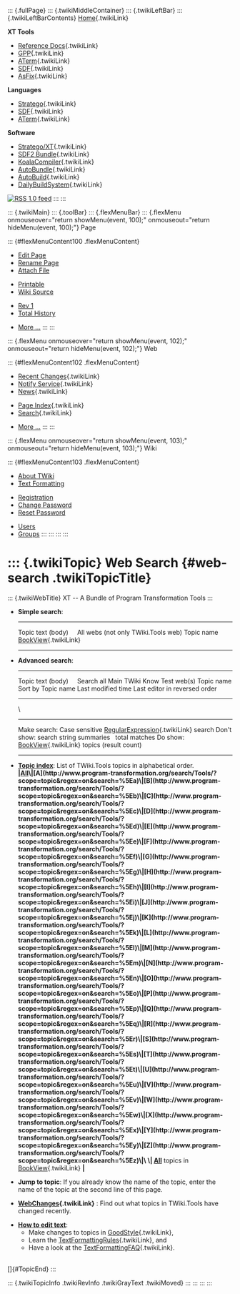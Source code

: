 ::: {.fullPage}
::: {.twikiMiddleContainer}
::: {.twikiLeftBar}
::: {.twikiLeftBarContents}
[Home](WebHome){.twikiLink}

**XT Tools**

-   [Reference Docs](ToolReference){.twikiLink}
-   [GPP](GenericPrettyPrinter){.twikiLink}
-   [ATerm](ATermTools){.twikiLink}
-   [SDF](SdfTools){.twikiLink}
-   [AsFix](AsFixTools){.twikiLink}

**Languages**

-   [Stratego](../Stratego/WebHome){.twikiLink}
-   [SDF](../Sdf/WebHome){.twikiLink}
-   [ATerm](ATermFormat){.twikiLink}

**Software**

-   [Stratego/XT](../Stratego/StrategoDownload){.twikiLink}
-   [SDF2 Bundle](../Sdf/SdfBundle){.twikiLink}
-   [KoalaCompiler](KoalaCompiler){.twikiLink}
-   [AutoBundle](AutoBundle){.twikiLink}
-   [AutoBuild](AutoBuild){.twikiLink}
-   [DailyBuildSystem](DailyBuildSystem){.twikiLink}

[![](http://www.program-transformation.org/twiki/pub/rss.gif "RSS 1.0 feed")](http://www.program-transformation.org/twiki/bin/view/Tools/WebRss?skin=rss)
:::
:::

::: {.twikiMain}
::: {.toolBar}
::: {.flexMenuBar}
::: {.flexMenu onmouseover="return showMenu(event, 100);" onmouseout="return hideMenu(event, 100);"}
Page

::: {#flexMenuContent100 .flexMenuContent}
-   [Edit
    Page](http://www.program-transformation.org/edit/Tools/WebSearch?t=1536825760)
-   [Rename
    Page](http://www.program-transformation.org/rename/Tools/WebSearch)
-   [Attach
    File](http://www.program-transformation.org/attach/Tools/WebSearch)

<!-- -->

-   [Printable](http://www.program-transformation.org/view/Tools/WebSearch?skin=print.pattern)
-   [Wiki
    Source](http://www.program-transformation.org/view/Tools/WebSearch?skin=text&raw=on&contenttype=text/plain)

<!-- -->

-   [Rev
    1](http://www.program-transformation.org/view/Tools/WebSearch?rev=1.1)
-   [Total
    History](http://www.program-transformation.org/rdiff/Tools/WebSearch)

<!-- -->

-   [More
    \...](http://www.program-transformation.org/oops/Tools/WebSearch?template=oopsmore&param1=1.1&param2=1.1)
:::
:::

::: {.flexMenu onmouseover="return showMenu(event, 102);" onmouseout="return hideMenu(event, 102);"}
Web

::: {#flexMenuContent102 .flexMenuContent}
-   [Recent Changes](WebChanges){.twikiLink}
-   [Notify Service](WebNotify){.twikiLink}
-   [News](WebNews){.twikiLink}

<!-- -->

-   [Page Index](WebIndex){.twikiLink}
-   [Search](WebSearch){.twikiLink}

<!-- -->

-   [More
    \...](http://www.program-transformation.org/oops/Tools/WebSearch?template=oopsmore&param1=1.1&param2=1.1)
:::
:::

::: {.flexMenu onmouseover="return showMenu(event, 103);" onmouseout="return hideMenu(event, 103);"}
Wiki

::: {#flexMenuContent103 .flexMenuContent}
-   [About
    TWiki](http://www.program-transformation.org/view/TWiki/WebHome)
-   [Text
    Formatting](http://www.program-transformation.org/view/TWiki/TextFormattingRules)

<!-- -->

-   [Registration](http://www.program-transformation.org/view/TWiki/TWikiRegistration)
-   [Change
    Password](http://www.program-transformation.org/view/TWiki/ChangePassword)
-   [Reset
    Password](http://www.program-transformation.org/view/TWiki/ResetPassword)

<!-- -->

-   [Users](http://www.program-transformation.org/view/Main/TWikiUsers)
-   [Groups](http://www.program-transformation.org/view/Main/TWikiGroups)
:::
:::
:::
:::

::: {.twikiTopic}
Web Search {#web-search .twikiTopicTitle}
==========

::: {.twikiWebTitle}
XT \-- A Bundle of Program Transformation Tools
:::

-   **Simple search**:
      ----------------------- -------------------------------------------
      Topic text (body)       All webs (not only TWiki.Tools web)
      Topic name              [BookView](../TWiki/BookView){.twikiLink}
      ----------------------- -------------------------------------------

<!-- -->

-   **Advanced search**:
      ----------------------- --------- -------------------------------------------------------------
      Topic text (body)       Search    all Main TWiki Know Test web(s)
      Topic name              Sort by   Topic name Last modified time Last editor in reversed order
      ----------------------- --------- -------------------------------------------------------------

    \
      -------------- ------------------------------------------- --------------------------------------------------------------------
      Make search:   Case sensitive                              [RegularExpression](../TWiki/RegularExpression){.twikiLink} search
      Don\'t show:   search string                               summaries   total matches
      Do show:       [BookView](../TWiki/BookView){.twikiLink}   topics (result count)
      -------------- ------------------------------------------- --------------------------------------------------------------------

<!-- -->

-   **[Topic
    index](http://www.program-transformation.org/search/Tools/?scope=topic&regex=on&search=\.*)**:
    List of TWiki.Tools topics in alphabetical order.\
    **\|[All](http://www.program-transformation.org/search/Tools/?scope=topic&regex=on&search=\.*)\|[A](http://www.program-transformation.org/search/Tools/?scope=topic&regex=on&search=%5Ea)\|[B](http://www.program-transformation.org/search/Tools/?scope=topic&regex=on&search=%5Eb)\|[C](http://www.program-transformation.org/search/Tools/?scope=topic&regex=on&search=%5Ec)\|[D](http://www.program-transformation.org/search/Tools/?scope=topic&regex=on&search=%5Ed)\|[E](http://www.program-transformation.org/search/Tools/?scope=topic&regex=on&search=%5Ee)\|[F](http://www.program-transformation.org/search/Tools/?scope=topic&regex=on&search=%5Ef)\|[G](http://www.program-transformation.org/search/Tools/?scope=topic&regex=on&search=%5Eg)\|[H](http://www.program-transformation.org/search/Tools/?scope=topic&regex=on&search=%5Eh)\|[I](http://www.program-transformation.org/search/Tools/?scope=topic&regex=on&search=%5Ei)\|[J](http://www.program-transformation.org/search/Tools/?scope=topic&regex=on&search=%5Ej)\|[K](http://www.program-transformation.org/search/Tools/?scope=topic&regex=on&search=%5Ek)\|[L](http://www.program-transformation.org/search/Tools/?scope=topic&regex=on&search=%5El)\|[M](http://www.program-transformation.org/search/Tools/?scope=topic&regex=on&search=%5Em)\|[N](http://www.program-transformation.org/search/Tools/?scope=topic&regex=on&search=%5En)\|[O](http://www.program-transformation.org/search/Tools/?scope=topic&regex=on&search=%5Eo)\|[P](http://www.program-transformation.org/search/Tools/?scope=topic&regex=on&search=%5Ep)\|[Q](http://www.program-transformation.org/search/Tools/?scope=topic&regex=on&search=%5Eq)\|[R](http://www.program-transformation.org/search/Tools/?scope=topic&regex=on&search=%5Er)\|[S](http://www.program-transformation.org/search/Tools/?scope=topic&regex=on&search=%5Es)\|[T](http://www.program-transformation.org/search/Tools/?scope=topic&regex=on&search=%5Et)\|[U](http://www.program-transformation.org/search/Tools/?scope=topic&regex=on&search=%5Eu)\|[V](http://www.program-transformation.org/search/Tools/?scope=topic&regex=on&search=%5Ev)\|[W](http://www.program-transformation.org/search/Tools/?scope=topic&regex=on&search=%5Ew)\|[X](http://www.program-transformation.org/search/Tools/?scope=topic&regex=on&search=%5Ex)\|[Y](http://www.program-transformation.org/search/Tools/?scope=topic&regex=on&search=%5Ey)\|[Z](http://www.program-transformation.org/search/Tools/?scope=topic&regex=on&search=%5Ez)\|\
    \|
    [All](http://www.program-transformation.org/search/Tools/?scope=topic&regex=on&bookview=on&search=\.*)**
    topics in [BookView](../TWiki/BookView){.twikiLink} **\|**

<!-- -->

-   **Jump to topic**: If you already know the name of the topic, enter
    the name of the topic at the second line of this page.

<!-- -->

-   **[WebChanges](WebChanges){.twikiLink}** : Find out what topics in
    TWiki.Tools have changed recently.

<!-- -->

-   **[How to edit
    text](http://www.program-transformation.org/view/TWiki/GoodStyle)**:
    -   Make changes to topics in
        [GoodStyle](../TWiki/GoodStyle){.twikiLink},
    -   Learn the
        [TextFormattingRules](../TWiki/TextFormattingRules){.twikiLink},
        and
    -   Have a look at the
        [TextFormattingFAQ](../TWiki/TextFormattingFAQ){.twikiLink}.

\
[]{#TopicEnd}
:::

::: {.twikiTopicInfo .twikiRevInfo .twikiGrayText .twikiMoved}
:::
:::
:::
:::
